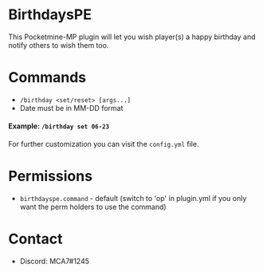 # BirthdaysPE
This Pocketmine-MP plugin will let you wish player(s) a happy birthday and notify others to wish them too.

# Commands
 - `/birthday <set/reset> [args...]` 
 - Date must be in MM-DD format
 
 #### Example: `/birthday set 06-23` 
 For further customization you can visit the `config.yml` file.
 
# Permissions
 - `birthdayspe.command` - default (switch to 'op' in plugin.yml if you only want the perm holders to use the command)
 
# Contact
  - Discord: MCA7#1245
